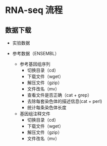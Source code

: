 # RNA-seq 流程
## 数据下载
* 实验数据


* 参考数据（ENSEMBL）
  * 参考基因组序列
    * 切换目录（cd）
    * 下载文件（wget）
    * 解压文件（gzip）
    * 文件改名（mv）
    * 查看文件是否正确（cat + grep）
    * 去除每套染色体的描述信息(cat + perl)
    * 统计每条染色体长度
  * 基因组注释文件
    * 切换目录（cd）
    * 下载文件（wget）
    * 解压文件（gzip）
    * 文件改名（mv）